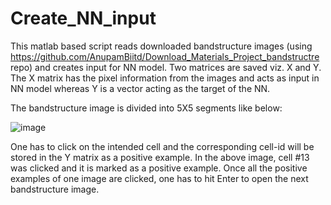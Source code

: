 # Create_NN_input

This matlab based script reads downloaded bandstructure images (using https://github.com/AnupamBiitd/Download_Materials_Project_bandstructre repo) and creates input for NN model. Two matrices are saved viz. X and Y. The X matrix has the pixel information from the images and acts as input in NN model whereas Y is a vector acting as the target of the NN.

The bandstructure image is divided into 5X5 segments like below:

![image](https://user-images.githubusercontent.com/106304435/170890403-bc09c7b4-4b61-4de3-80d0-3da9ac8c44d8.png)

One has to click on the intended cell and the corresponding cell-id will be stored in the Y matrix as a positive example. In the above image, cell #13 was clicked and it is marked as a positive example. Once all the positive examples of one image are clicked, one has to hit Enter to open the next bandstructure image.
